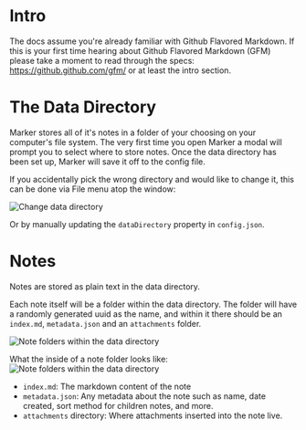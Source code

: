 # Intro

The docs assume you're already familiar with Github Flavored Markdown. If this is your first time hearing about Github Flavored Markdown (GFM) please take a moment to read through the specs: https://github.github.com/gfm/ or at least the intro section.

# The Data Directory

Marker stores all of it's notes in a folder of your choosing on your computer's file system. The very first time you open Marker a modal will prompt you to select where to store notes. Once the data directory has been set up, Marker will save it off to the config file.

If you accidentally pick the wrong directory and would like to change it, this can be done via File menu atop the window:

![Change data directory](https://github.com/EddieAbbondanzio/marker/blob/master/docs/images/change-data-directory.png)

Or by manually updating the `dataDirectory` property in `config.json`.

# Notes

Notes are stored as plain text in the data directory.

Each note itself will be a folder within the data directory. The folder will have a randomly generated uuid as the name, and within it there should be an `index.md`, `metadata.json` and an `attachments` folder.

![Note folders within the data directory](https://github.com/EddieAbbondanzio/marker/blob/master/docs/images/notes-in-the-fs.png)

What the inside of a note folder looks like:
![Note folders within the data directory](https://github.com/EddieAbbondanzio/marker/blob/master/docs/images/note-folder.png)

- `index.md`: The markdown content of the note
- `metadata.json`: Any metadata about the note such as name, date created, sort method for children notes, and more.
- `attachments` directory: Where attachments inserted into the note live.
